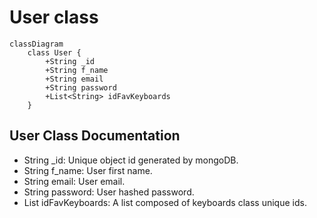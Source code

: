 # User class
```mermaid
classDiagram
    class User {
        +String _id  
        +String f_name
        +String email
        +String password
        +List<String> idFavKeyboards
    }
```

## User Class Documentation 
* String _id: Unique object id generated by mongoDB.
* String f_name: User first name.
* String email: User email.
* String password: User hashed password.
* List<String> idFavKeyboards: A list composed of keyboards class unique ids.

